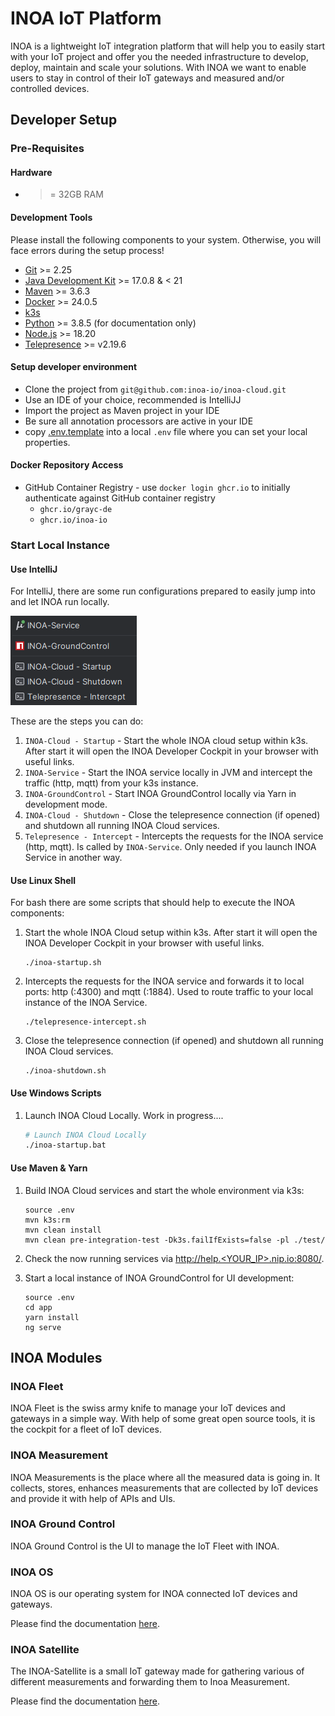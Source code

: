 # INOA IoT Platform

INOA is a lightweight IoT integration platform that
will help you to easily start with your IoT project and offer you the needed infrastructure to develop, deploy, maintain
and scale your solutions. With INOA we want to enable users to stay in control of their IoT gateways and measured and/or
controlled devices.

## Developer Setup

### Pre-Requisites

#### Hardware

* >= 32GB RAM

#### Development Tools

Please install the following components to your system. Otherwise, you will face errors during the setup process!

* [Git](https://git-scm.com/) >= 2.25
* [Java Development Kit](https://openjdk.org/install/) >= 17.0.8 & < 21
* [Maven](https://maven.apache.org/) >= 3.6.3
* [Docker](https://www.docker.com/) >= 24.0.5
* [k3s](https://k3s.io/)
* [Python](https://www.python.org/) >= 3.8.5 (for documentation only)
* [Node.js](https://nodejs.org/en/download/package-manager) >= 18.20
* [Telepresence](https://www.getambassador.io/docs/telepresence/latest/install) >= v2.19.6


#### Setup developer environment

* Clone the project from `git@github.com:inoa-io/inoa-cloud.git`
* Use an IDE of your choice, recommended is IntelliJJ
* Import the project as Maven project in your IDE
* Be sure all annotation processors are active in your IDE
* copy [.env.template](../../.env.template) into a local `.env` file where you can set your local properties.


#### Docker Repository Access

* GitHub Container Registry - use `docker login ghcr.io` to initially authenticate against GitHub container registry
  * `ghcr.io/grayc-de`
  * `ghcr.io/inoa-io`

### Start Local Instance

#### Use IntelliJ

For IntelliJ, there are some run configurations prepared to easily jump into and let INOA run locally.

![intellij-run](docs/assets/intellij-run.png)

These are the steps you can do:

1. `INOA-Cloud - Startup` - Start the whole INOA cloud setup within k3s. After start it will open the INOA Developer Cockpit in your browser with useful links.
2. `INOA-Service` - Start the INOA service locally in JVM and intercept the traffic (http, mqtt) from your k3s instance.
3. `INOA-GroundControl` - Start INOA GroundControl locally via Yarn in development mode.
4. `INOA-Cloud - Shutdown` - Close the telepresence connection (if opened) and shutdown all running INOA Cloud services.
5. `Telepresence - Intercept` - Intercepts the requests for the INOA service (http, mqtt). Is called by `INOA-Service`. Only needed if you launch INOA Service in another way.

#### Use Linux Shell

For bash there are some scripts that should help to execute the INOA components:

1. Start the whole INOA Cloud setup within k3s. After start it will open the INOA Developer Cockpit in your browser with useful links.

    ```shell
    ./inoa-startup.sh
    ```
2. Intercepts the requests for the INOA service and forwards it to local ports: http (:4300) and mqtt (:1884). Used to route traffic to your local instance of the INOA Service.

    ```shell
    ./telepresence-intercept.sh
    ```

3. Close the telepresence connection (if opened) and shutdown all running INOA Cloud services.

    ```shell
    ./inoa-shutdown.sh
    ```
#### Use Windows Scripts

1. Launch INOA Cloud Locally. Work in progress....

    ```bash
    # Launch INOA Cloud Locally
    ./inoa-startup.bat
    ```

#### Use Maven & Yarn

1. Build INOA Cloud services and start the whole environment via k3s:

    ```shell
    source .env
    mvn k3s:rm
    mvn clean install
    mvn clean pre-integration-test -Dk3s.failIfExists=false -pl ./test/
    ```

2. Check the now running services via [http://help.<YOUR_IP>.nip.io:8080/](http://help.127.0.0.1.nip.io:8080/).
3. Start a local instance of INOA GroundControl for UI development:

    ```shell
    source .env
    cd app
    yarn install
    ng serve
    ```


## INOA Modules

### INOA Fleet

INOA Fleet is the swiss army knife to manage your IoT devices and gateways in a simple way. With help of some great open
source tools, it is the cockpit for a fleet of IoT devices.

### INOA Measurement

INOA Measurements is the place where all the measured data is going in. It collects, stores, enhances measurements that
are collected by IoT devices and provide it with help of APIs and UIs.

### INOA Ground Control

INOA Ground Control is the UI to manage the IoT Fleet with INOA.

### INOA OS

INOA OS is our operating system for INOA connected IoT devices and gateways.

Please find the documentation [here](https://inoa-io.github.io/inoa-os-esp32/).

### INOA Satellite

The INOA-Satellite is a small IoT gateway made for gathering various of different measurements and forwarding them to Inoa
Measurement.

Please find the documentation [here](https://inoa-io.github.io/satellite/).
